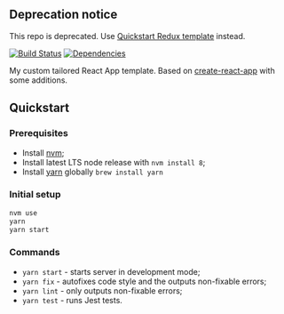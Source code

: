 ## Deprecation notice

This repo is deprecated. Use [Quickstart Redux template](https://github.com/morewings/cra-template-quickstart-redux) instead.

[![Build Status](https://travis-ci.org/morewings/react-template.svg?branch=master)](https://travis-ci.org/morewings/react-template)
[![Dependencies](https://david-dm.org/morewings/react-template.svg)](https://david-dm.org/morewings/react-template)

My custom tailored React App template. Based on [create-react-app](https://github.com/facebookincubator/create-react-app) with some additions.

## Quickstart

### Prerequisites
- Install [nvm](https://github.com/creationix/nvm);
- Install latest LTS node release with `nvm install 8`;
- Install [yarn](https://yarnpkg.com/en/) globally `brew install yarn`

### Initial setup

```bash
nvm use
yarn
yarn start
```
### Commands

- `yarn start` - starts server in development mode;
- `yarn fix` - autofixes code style and the outputs non-fixable errors;
- `yarn lint` - only outputs non-fixable errors;
- `yarn test` - runs Jest tests. 

